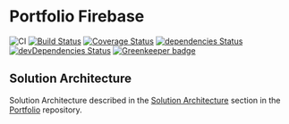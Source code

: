 # Portfolio Firebase

![CI](https://github.com/loginov-rocks/Portfolio-Firebase/workflows/CI/badge.svg)
[![Build Status](https://travis-ci.com/loginov-rocks/Portfolio-Firebase.svg?branch=master)](https://travis-ci.com/loginov-rocks/Portfolio-Firebase)
[![Coverage Status](https://coveralls.io/repos/github/loginov-rocks/Portfolio-Firebase/badge.svg?branch=master)](https://coveralls.io/github/loginov-rocks/Portfolio-Firebase?branch=master)
[![dependencies Status](https://david-dm.org/loginov-rocks/Portfolio-Firebase/status.svg)](https://david-dm.org/loginov-rocks/Portfolio-Firebase)
[![devDependencies Status](https://david-dm.org/loginov-rocks/Portfolio-Firebase/dev-status.svg)](https://david-dm.org/loginov-rocks/Portfolio-Firebase?type=dev)
[![Greenkeeper badge](https://badges.greenkeeper.io/loginov-rocks/Portfolio-Firebase.svg)](https://greenkeeper.io/)

## Solution Architecture

Solution Architecture described in the
[Solution Architecture](https://github.com/loginov-rocks/Portfolio#1-solution-architecture) section in the
[Portfolio](https://github.com/loginov-rocks/Portfolio) repository.
